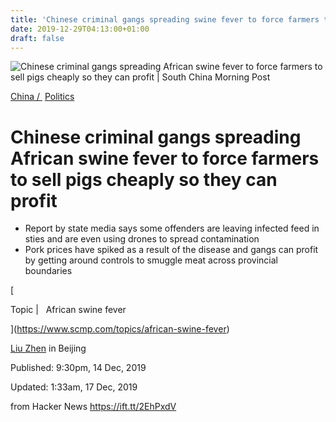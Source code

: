 ```yaml
---
title: 'Chinese criminal gangs spreading swine fever to force farmers to sell pigs'
date: 2019-12-29T04:13:00+01:00
draft: false
---
```


![](https://cdn.i-scmp.com/sites/default/files/styles/og_image_scmp_generic/public/d8/images/methode/2019/12/17/ca602b0a-1e2c-11ea-8971-922fdc94075f_image_hires_013310.JPG?itok=cqm90RXQ&v=1576517598 "Chinese criminal gangs spreading African swine fever to force farmers to sell pigs cheaply so they can profit | South China Morning Post")  

[China / ](https://www.scmp.com/news/china) [Politics](https://www.scmp.com/news/china/politics)

Chinese criminal gangs spreading African swine fever to force farmers to sell pigs cheaply so they can profit
=============================================================================================================

*   Report by state media says some offenders are leaving infected feed in sties and are even using drones to spread contamination
*   Pork prices have spiked as a result of the disease and gangs can profit by getting around controls to smuggle meat across provincial boundaries

[

Topic |   African swine fever

](https://www.scmp.com/topics/african-swine-fever)

[Liu Zhen](https://www.scmp.com/author/liu-zhen) in Beijing

Published: 9:30pm, 14 Dec, 2019

Updated: 1:33am, 17 Dec, 2019

  
  
from Hacker News https://ift.tt/2EhPxdV